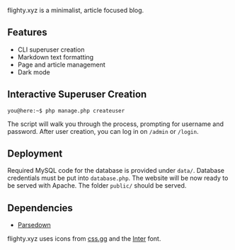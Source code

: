 flighty.xyz is a minimalist, article focused blog.

## Features

* CLI superuser creation
* Markdown text formatting
* Page and article management
* Dark mode

## Interactive Superuser Creation

```console
you@here:~$ php manage.php createuser
```
The script will walk you through the process, prompting for username and password. After user creation, you can log in on `/admin` or `/login`.

## Deployment

Required MySQL code for the database is provided under `data/`. Database credentials must be put into `database.php`. The website will be now ready to be served with Apache. The folder `public/` should be served.

## Dependencies

- [Parsedown](https://parsedown.org)

flighty.xyz uses icons from [css.gg](https://css.gg) and the [Inter](https://rsms.me/inter) font.
